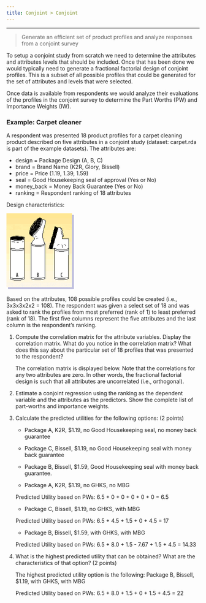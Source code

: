 ```yaml
---
title: Conjoint > Conjoint
---
```


***

> Generate an efficient set of product profiles and analyze responses from a conjoint survey

To setup a conjoint study from scratch we need to determine the attributes and attributes levels that should be included. Once that has been done we would typically need to generate a fractional factorial design of conjoint profiles. This is a subset of all possible profiles that could be generated for the set of attributes and levels that were selected.

Once data is available from respondents we would analyze their evaluations of the profiles in the conjoint survey to determine the Part Worths (PW) and Importance Weights (IW).

### Example: Carpet cleaner

A respondent was presented 18 product profiles for a carpet cleaning product described on five attributes in a conjoint study (dataset: carpet.rda is part of the example datasets). The attributes are:

- design = Package Design (A, B, C)
- brand = Brand Name (K2R, Glory, Bissell)
- price = Price (1.19, 1.39, 1.59)
- seal = Good Housekeeping seal of approval (Yes or No)
- money_back = Money Back Guarantee (Yes or No)
- ranking = Respondent ranking of 18 attributes

Design characteristics:

![conjoint carpet cleaner design](figures_marketing/conjoint_carpet_design.png)

Based on the attributes, 108 possible profiles could be created (i.e., 3x3x3x2x2 = 108).  The respondent was given a select set of 18 and was asked to rank the profiles from most preferred (rank of 1) to least preferred (rank of 18).  The first five columns represent the five attributes and the last column is the respondent’s ranking.

1. Compute the correlation matrix for the attribute variables. Display the correlation matrix.  What do you notice in the correlation matrix?  What does this say about the particular set of 18 profiles that was presented to the respondent?

	The correlation matrix is displayed below. Note that the correlations for any two attributes are zero. In other words, the fractional factorial design is such that all attributes are uncorrelated (i.e., orthogonal).

2. Estimate a conjoint regression using the ranking as the dependent variable and the attributes as the predictors. Show the complete list of part-worths and importance weights.

3. Calculate the predicted utilities for the following options: (2 points)
	* Package A, K2R, $1.19, no Good Housekeeping seal, no money back guarantee
	* Package C, Bissell, $1.19, no Good Housekeeping seal with money back guarantee
	* Package B, Bissell, $1.59, Good Housekeeping seal with money back guarantee.

	* Package A, K2R, $1.19, no GHKS, no MBG

	Predicted Utility based on PWs:
	6.5 + 0 + 0 + 0 + 0 + 0 = 6.5

	* Package C, Bissell, $1.19, no GHKS, with MBG

	Predicted Utility based on PWs:
	6.5 + 4.5 + 1.5 + 0 + 4.5 = 17

	* Package B, Bissell, $1.59, with GHKS, with MBG

	Predicted Utility based on PWs:
	6.5 + 8.0 + 1.5 - 7.67 + 1.5 + 4.5 = 14.33

4.	What is the highest predicted utility that can be obtained?  What are the characteristics of that option? (2 points)

	The highest predicted utility option is the following:
	Package B, Bissell, $1.19, with GHKS, with MBG

	Predicted Utility based on PWs:
	6.5 + 8.0 + 1.5 + 0 + 1.5 + 4.5 = 22
